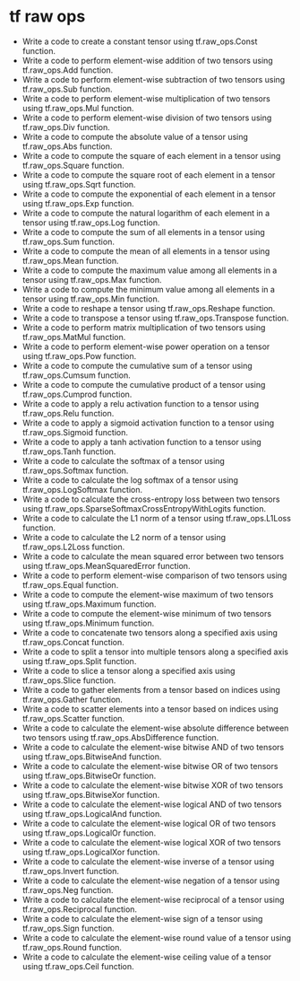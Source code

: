 # tf raw ops

- Write a code to create a constant tensor using tf.raw_ops.Const function.
- Write a code to perform element-wise addition of two tensors using tf.raw_ops.Add function.
- Write a code to perform element-wise subtraction of two tensors using tf.raw_ops.Sub function.
- Write a code to perform element-wise multiplication of two tensors using tf.raw_ops.Mul function.
- Write a code to perform element-wise division of two tensors using tf.raw_ops.Div function.
- Write a code to compute the absolute value of a tensor using tf.raw_ops.Abs function.
- Write a code to compute the square of each element in a tensor using tf.raw_ops.Square function.
- Write a code to compute the square root of each element in a tensor using tf.raw_ops.Sqrt function.
- Write a code to compute the exponential of each element in a tensor using tf.raw_ops.Exp function.
- Write a code to compute the natural logarithm of each element in a tensor using tf.raw_ops.Log function.
- Write a code to compute the sum of all elements in a tensor using tf.raw_ops.Sum function.
- Write a code to compute the mean of all elements in a tensor using tf.raw_ops.Mean function.
- Write a code to compute the maximum value among all elements in a tensor using tf.raw_ops.Max function.
- Write a code to compute the minimum value among all elements in a tensor using tf.raw_ops.Min function.
- Write a code to reshape a tensor using tf.raw_ops.Reshape function.
- Write a code to transpose a tensor using tf.raw_ops.Transpose function.
- Write a code to perform matrix multiplication of two tensors using tf.raw_ops.MatMul function.
- Write a code to perform element-wise power operation on a tensor using tf.raw_ops.Pow function.
- Write a code to compute the cumulative sum of a tensor using tf.raw_ops.Cumsum function.
- Write a code to compute the cumulative product of a tensor using tf.raw_ops.Cumprod function.
- Write a code to apply a relu activation function to a tensor using tf.raw_ops.Relu function.
- Write a code to apply a sigmoid activation function to a tensor using tf.raw_ops.Sigmoid function.
- Write a code to apply a tanh activation function to a tensor using tf.raw_ops.Tanh function.
- Write a code to calculate the softmax of a tensor using tf.raw_ops.Softmax function.
- Write a code to calculate the log softmax of a tensor using tf.raw_ops.LogSoftmax function.
- Write a code to calculate the cross-entropy loss between two tensors using tf.raw_ops.SparseSoftmaxCrossEntropyWithLogits function.
- Write a code to calculate the L1 norm of a tensor using tf.raw_ops.L1Loss function.
- Write a code to calculate the L2 norm of a tensor using tf.raw_ops.L2Loss function.
- Write a code to calculate the mean squared error between two tensors using tf.raw_ops.MeanSquaredError function.
- Write a code to perform element-wise comparison of two tensors using tf.raw_ops.Equal function.
- Write a code to compute the element-wise maximum of two tensors using tf.raw_ops.Maximum function.
- Write a code to compute the element-wise minimum of two tensors using tf.raw_ops.Minimum function.
- Write a code to concatenate two tensors along a specified axis using tf.raw_ops.Concat function.
- Write a code to split a tensor into multiple tensors along a specified axis using tf.raw_ops.Split function.
- Write a code to slice a tensor along a specified axis using tf.raw_ops.Slice function.
- Write a code to gather elements from a tensor based on indices using tf.raw_ops.Gather function.
- Write a code to scatter elements into a tensor based on indices using tf.raw_ops.Scatter function.
- Write a code to calculate the element-wise absolute difference between two tensors using tf.raw_ops.AbsDifference function.
- Write a code to calculate the element-wise bitwise AND of two tensors using tf.raw_ops.BitwiseAnd function.
- Write a code to calculate the element-wise bitwise OR of two tensors using tf.raw_ops.BitwiseOr function.
- Write a code to calculate the element-wise bitwise XOR of two tensors using tf.raw_ops.BitwiseXor function.
- Write a code to calculate the element-wise logical AND of two tensors using tf.raw_ops.LogicalAnd function.
- Write a code to calculate the element-wise logical OR of two tensors using tf.raw_ops.LogicalOr function.
- Write a code to calculate the element-wise logical XOR of two tensors using tf.raw_ops.LogicalXor function.
- Write a code to calculate the element-wise inverse of a tensor using tf.raw_ops.Invert function.
- Write a code to calculate the element-wise negation of a tensor using tf.raw_ops.Neg function.
- Write a code to calculate the element-wise reciprocal of a tensor using tf.raw_ops.Reciprocal function.
- Write a code to calculate the element-wise sign of a tensor using tf.raw_ops.Sign function.
- Write a code to calculate the element-wise round value of a tensor using tf.raw_ops.Round function.
- Write a code to calculate the element-wise ceiling value of a tensor using tf.raw_ops.Ceil function.